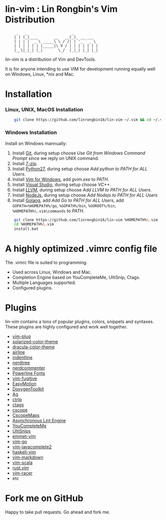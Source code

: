 # lin-vim : Lin Rongbin's Vim Distribution


         _   _                    _
        | | (_)____       __   __(_)_ __ ___
        | | | |  _ \ _____\ \ / /| | '_ ` _ \
        | | | | | | |_____|\ V / | | | | | | |
        |__\|_|_| |_|       \_/  |_|_| |_| |_|



lin-vim is a distribution of Vim and DevTools.

It is for anyone intending to use VIM for development running equally well on Windows, Linux, \*nix and Mac.

# Installation

### Linux, UNIX, MacOS Installation

```bash
    git clone https://github.com/linrongbin16/lin-vim ~/.vim && cd ~/.vim && bash install.sh
```

### Windows Installation

Install on Windows mannually:
1. Install [Git](https://git-scm.com/), during setup choose *Use Git from Windows Command Prompt* since we reply on UNIX command.
2. Install [7-zip](http://www.7-zip.org/).
3. Install [Python27](https://www.python.org/downloads/release/python-2714/), during setup choose *Add python to PATH for ALL Users*.
4. Install [Vim for Windows](https://tuxproject.de/projects/vim/), add *gvim.exe* to *PATH*.
5. Install [Visual Studio](https://www.visualstudio.com/), during setup choose *VC++*.
6. Install [LLVM](http://releases.llvm.org/download.html), during setup choose *Add LLVM to PATH for ALL Users*.
7. Install [NodeJs](https://nodejs.org/), during setup choose *Add Nodejs to PATH for ALL Users*
8. Install [Golang](https://golang.org/), add *Add Go to PATH for ALL Users*, add `GOPATH=%HOMEPATH%/go`, `%GOPATH%/bin`, `%GOROOT%/bin`, `%HOMEPATH%\.vim\commands` to *PATH*.

```bash
    git clone https://github.com/linrongbin16/lin-vim %HOMEPATH%\.vim
    cd %HOMEPATH%\.vim
    install.bat
```

# A highly optimized .vimrc config file

The .vimrc file is suited to programming.
* Used across Linux, Windows and Mac.
* Completion Engine based on YouCompleteMe, UltiSnip, Ctags.
* Multiple Languages supported.
* Configured plugins.

# Plugins

lin-vim contains a tons of popular plugins, colors, snippets and syntaxes. These plugins are highly configured and work well together.

* [vim-plug](https://github.com/junegunn/vim-plug)
* [solarized-color-theme](https://github.com/altercation/vim-colors-solarized)
* [dracula-color-theme](https://draculatheme.com/vim/)
* [airline](https://github.com/bling/vim-airline)
* [indentline](https://github.com/Yggdroot/indentLine)
* [nerdtree](https://github.com/scrooloose/nerdtree)
* [nerdcommenter](https://github.com/scrooloose/nerdcommenter)
* [Powerline Fonts](https://github.com/Lokaltog/powerline-fonts)
* [vim-fugitive](https://github.com/tpope/vim-fugitive)
* [EasyMotion](https://github.com/Lokaltog/vim-easymotion)
* [DoxygenToolkit](https://github.com/vim-scripts/DoxygenToolkit.vim)
* [Ag](https://github.com/rking/ag.vim)
* [ctrlp](https://github.com/kien/ctrlp.vim)
* [ctags](ctags.sourceforge.net)
* [cscope](cscope.sourceforge.net)
* [CscopeMaps](http://cscope.sourceforge.net/cscope_maps.vim)
* [Asynchronous Lint Engine](https://github.com/w0rp/ale)
* [YouCompleteMe](https://github.com/Valloric/YouCompleteMe)
* [UltiSnips](https://github.com/SirVer/ultisnips)
* [emmet-vim](https://github.com/mattn/emmet-vim)
* [vim-go](https://github.com/fatih/vim-go)
* [vim-javacomplete2](https://github.com/artur-shaik/vim-javacomplete2)
* [haskell-vim](https://github.com/neovimhaskell/haskell-vim)
* [vim-markdown](https://github.com/plasticboy/vim-markdown)
* [vim-scala](https://github.com/derekwyatt/vim-scala)
* [rust.vim](https://github.com/rust-lang/rust)
* [vim-racer](https://github.com/racer-rust/vim-racer)
* etc

# Fork me on GitHub

Happy to take pull requests. Go ahead and fork me.
